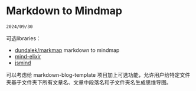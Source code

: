 # Markdown to Mindmap

``2024/09/30``

可选libraries：
- [dundalek/markmap](https://github.com/dundalek/markmap) markdown to mindmap
- [mind-elixir](https://github.com/SSShooter/mind-elixir-core)
- [jsmind](https://github.com/hizzgdev/jsmind)

可以考虑给 markdown-blog-template 项目加上可选功能，允许用户给特定文件夹基于文件夹下所有文章名、文章中段落名和子文件夹名生成思维导图。
